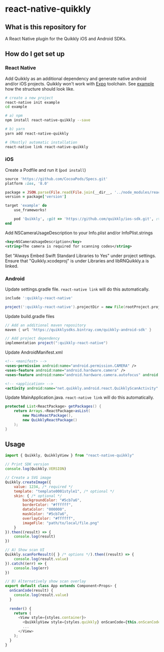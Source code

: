 # react-native-quikkly

## What is this repository for

A React Native plugin for the Quikkly iOS and Android SDKs.

## How do I get set up

### React Native

Add Quikkly as an additional dependency and generate native android and/or iOS projects.
Quikkly won't work with [Expo](https://expo.io/) toolchain. See [example](example) how the structure should look like.

```bash
# create a new project
react-native init example
cd example

# a) npm
npm install react-native-quikkly --save

# b) yarn
yarn add react-native-quikkly

# (Mostly) automatic installation
react-native link react-native-quikkly
```

### iOS

Create a Podfile and run it (```pod install```)

```ruby
source 'https://github.com/CocoaPods/Specs.git'
platform :ios, '8.0'

package = JSON.parse(File.read(File.join(__dir__, '../node_modules/react-native-quikkly/package.json')))
version = package['version']

target 'example' do
    use_frameworks!

    pod 'Quikkly', :git => 'https://github.com/quikkly/ios-sdk.git', :tag => "#{version}"
end
```

Add NSCameraUsageDescription to your Info.plist and/or InfoPlist.strings

```xml
<key>NSCameraUsageDescription</key>
<string>The camera is required for scanning codes</string>
```

Set "Always Embed Swift Standard Libraries to Yes" under project settings. Ensure that "Quikkly.xcodeproj" is under Libraries and libRNQuikkly.a is linked.

### Android

Update settings.gradle file. ```react-native link``` will do this automatically.

```groovy
include ':quikkly-react-native'

project(':quikkly-react-native').projectDir = new File(rootProject.projectDir, '../node_modules/react-native-quikkly/android')
```

Update build.gradle files

```groovy
// Add an additional maven repository
maven { url 'https://quikklysdks.bintray.com/quikkly-android-sdk' }

// Add project dependency
implementation project(":quikkly-react-native")
```

Update AndroidManifest.xml

```xml
<!-- <manifest> -->
<uses-permission android:name="android.permission.CAMERA" />
<uses-feature android:name="android.hardware.camera" />
<uses-feature android:name="android.hardware.camera.autofocus" android:required="false" />

<!-- <application> -->
<activity android:name="net.quikkly.android.react.QuikklyScanActivity" />
```

Update MainApplication.java. ```react-native link``` will do this automatically.

```java
protected List<ReactPackage> getPackages() {
    return Arrays.<ReactPackage>asList(
        new MainReactPackage(),
        new QuikklyReactPackage()
    );
}
```

## Usage

```javascript
import { Quikkly, QuikklyView } from "react-native-quikkly"

// Print SDK version
console.log(Quikkly.VERSION)

// Create a SVG image
Quikkly.createImage({
    value: 1234, /* required */
    template: "template0001style1", /* optional */
    skin: { /* optional */
        backgroundColor: "#5cb7a6",
        borderColor: "#ffffff",
        dataColor: "000000",
        maskColor: "#5cb7a6",
        overlayColor: "#ffffff",
        imageFile: "path/to/local/file.png"
    }
}).then((result) => {
	console.log(result)
})

// A) Show scan UI
Quikkly.scanForResult({ } /* options */).then((result) => {
    console.log(result.value)
}).catch((err) => {
    console.log(err)
})

// B) Alternatively show scan overlay
export default class App extends Component<Props> {
  onScanCode(result) {
	console.log(result.value)
  }
  
  render() {
    return (
      <View style={styles.container}>
        <QuikklyView style={styles.quikkly} onScanCode={this.onScanCode} />
        ...
      </View>
    );
  }
}
```
